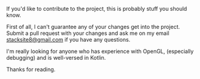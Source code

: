 If you'd like to contribute to the project, this is probably stuff you should know. 

First of all, I can't guarantee any of your changes get into the project. Submit 
a pull request with your changes and ask me on my email stacksite8@gmail.com if 
you have any questions.

I'm really looking for anyone who has experience with OpenGL, (especially debugging)
and is well-versed in Kotlin. 


Thanks for reading.
